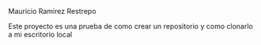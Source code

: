 Mauricio Ramirez Restrepo

Este proyecto es una prueba de como crear un repositorio y como clonarlo a mi escritorio local
